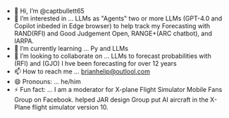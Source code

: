 - 👋 Hi, I’m @captbullett65
- 👀 I’m interested in ... LLMs as "Agents"  two or more LLMs (GPT-4.0 and Copilot inbeded in Edge browser) to help track my Forecasting with RAND(RFI) and Good Judgement Open, RANGE+(ARC chatbot), and IARPA.
- 🌱 I’m currently learning ... Py and LLMs
- 💞️ I’m looking to collaborate on ... LLMs to forecast probabilities with (RFI) and (GJO) I hve been forecasting for over 12 years
- 📫 How to reach me ... brianhelip@outlool.com
- 😄 Pronouns: ... he/him
- ⚡ Fun fact: ... I am a moderator for X-plane Flight Simulator Mobile Fans Group on Facebook. helped JAR design Group put AI aircraft in the X-Plane flight simulator version 10.

<!---
captbullett65/captbullett65 is a ✨ special ✨ repository because its `README.md` (this file) appears on your GitHub profile.
You can click the Preview link to take a look at your changes.
--->
